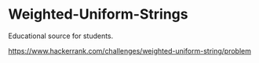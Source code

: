 # Weighted-Uniform-Strings
Educational source for students.

https://www.hackerrank.com/challenges/weighted-uniform-string/problem
